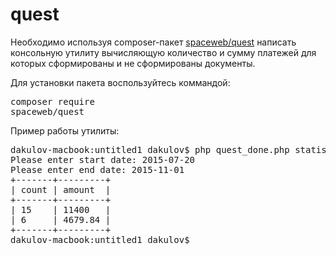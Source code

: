 # quest
Необходимо используя composer-пакет [spaceweb/quest](https://packagist.org/packages/spaceweb/quest) написать консольную утилиту вычисляющую количество и сумму платежей для которых сформированы и не сформированы документы.

Для установки пакета воспользуйтесь коммандой: <pre>composer require spaceweb/quest</pre>

Пример работы утилиты:
<pre>
dakulov-macbook:untitled1 dakulov$ php quest_done.php statistic --without-documents --with-documents
Please enter start date: 2015-07-20
Please enter end date: 2015-11-01
+-------+---------+
| count | amount  |
+-------+---------+
| 15    | 11400   |
| 6     | 4679.84 |
+-------+---------+
dakulov-macbook:untitled1 dakulov$ 
</pre>

